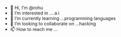 - 👋 Hi, I’m @rohu
- 👀 I’m interested in ....a.i
- 🌱 I’m currently learning ...programming languages
- 💞️ I’m looking to collaborate on ...hacking
- 📫 How to reach me ...

<!---
Kalyugkaravan/Kalyugkaravan is a ✨ special ✨ repository because its `README.md` (this file) appears on your GitHub profile.
You can click the Preview link to take a look at your changes.
--->
